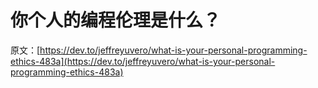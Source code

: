 # 你个人的编程伦理是什么？

原文：[https://dev.to/jeffreyuvero/what-is-your-personal-programming-ethics-483a](https://dev.to/jeffreyuvero/what-is-your-personal-programming-ethics-483a)